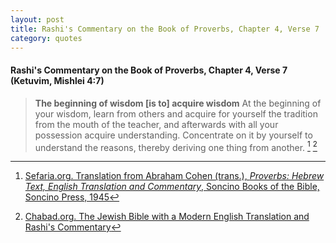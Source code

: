```yaml
---
layout: post
title: Rashi's Commentary on the Book of Proverbs, Chapter 4, Verse 7
category: quotes
---
```


#### Rashi's Commentary on the Book of Proverbs, Chapter 4, Verse 7 (Ketuvim, Mishlei 4:7)

> **The beginning of wisdom \[is to\] acquire wisdom** At the beginning of your wisdom, learn from others and acquire for yourself the tradition from the mouth of the teacher, and afterwards with all your possession acquire understanding. Concentrate on it by yourself to understand the reasons, thereby deriving one thing from another.
[^1] [^2]

[^1]: [Sefaria.org. Translation from Abraham Cohen (trans.), *Proverbs: Hebrew Text, English Translation and Commentary*, Soncino Books of the Bible, Soncino Press, 1945](https://www.sefaria.org/Rashi_on_Proverbs.4.7?lang=bi)

[^2]: [Chabad.org. The Jewish Bible with a Modern English Translation and Rashi's Commentary](https://www.chabad.org/library/bible_cdo/aid/16375/showrashi/true/jewish/Chapter-4.htm)